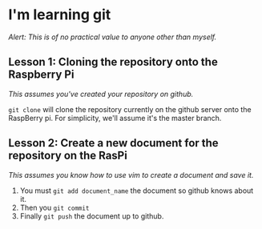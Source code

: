 # I'm learning git

*Alert: This is of no practical value to anyone other than myself.*

## Lesson 1: Cloning the repository onto the Raspberry Pi 
*This assumes you've created your repository on github.*

`git clone` will clone the repository currently on the github server onto the RaspBerry pi.
For simplicity, we'll assume it's the master branch.

## Lesson 2: Create a new document for the repository on the RasPi
*This assumes you know how to use vim to create a document and save it.*

1. You must `git add document_name` the document so github knows about it.
2. Then you `git commit`
3. Finally `git push` the document up to github.
